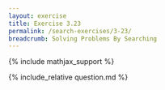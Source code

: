 ```yaml
---
layout: exercise
title: Exercise 3.23
permalink: /search-exercises/3-23/
breadcrumb: Solving Problems By Searching
---
```


{% include mathjax_support %}

<div><i class="arrow-up loader" data-chapter="search-exercises" data-exercise="ex_23" data-rating="0"></i></div>
{% include_relative question.md %}

